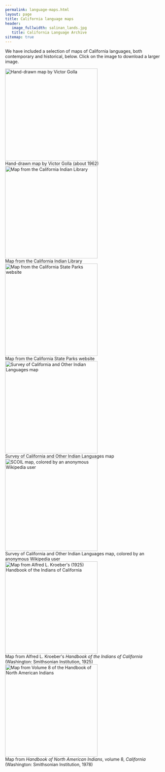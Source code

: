 ```yaml
---
permalink: language-maps.html
layout: page
title: California language maps
header:
   image_fullwidth: salinan_lands.jpg
   title: California Language Archive
sitemap: true
---
```


We have included a selection of maps of California languages, both contemporary and historical, below. Click on the image to download a larger image.

<div class="gallery">

<div class="gallery_item gallery__img">
<a href="https://berkeley.box.com/v/golla-map"><img src="{{ site.urlimg }}golla-map-small.jpg" width="300px" alt="Hand-drawn map by Victor Golla"/></a>
<div class="caption">Hand-drawn map by Victor Golla (about 1962)</div>
</div>

<div class="gallery_item gallery__img">
<a href="images/indian-library-map.jpg"><img src="{{ site.urlimg }}indian-library-map.jpg" width="300px" alt="Map from the California Indian Library"/></a>
<div class="caption">Map from the California Indian Library</div>
</div>


<div class="gallery_item gallery__img">
<a href="http://www.parks.ca.gov/pages/22491/images/cal_indians_languages_map.jpg"><img src="{{ site.urlimg }}parks-map.jpg" width="300px" alt="Map from the California State Parks website"/></a>
<div class="caption">Map from the California State Parks website</div>
</div>


<div class="gallery_item gallery_img">
<a href="https://berkeley.box.com/v/survey-map"><img src="{{ site.urlimg }}survey-map-small.jpg" width="300px" alt="Survey of California and Other Indian Languages map"/></a>
<div class="caption">Survey of California and Other Indian Languages map</div>
</div>

<div class="gallery_item gallery_img">
<a href="https://en.wikipedia.org/wiki/Indigenous_peoples_of_California#/media/File:California_tribes_&_languages_at_contact.png"><img src="{{ site.urlimg }}cla_wikipedia.png" width="300px" alt="SCOIL map, colored by an anonymous Wikipedia user"/></a>
<div class="caption">Survey of California and Other Indian Languages map, colored by an anonymous Wikipedia user</div>
</div>

<div class="gallery_item gallery_img">
<a href="https://berkeley.box.com/v/koreber-map"><img src="{{ site.urlimg }}kroeber-map-small.jpg" width="300px" alt="Map from Alfred L. Kroeber's (1925) Handbook of the Indians of California"/></a>
<div class="caption">Map from Alfred L. Kroeber's <em>Handbook of the Indians of California</em> (Washington: Smithsonian Institution, 1925)</div>
</div>

<div class="gallery_item gallery__img">
<a href="https://berkeley.box.com/v/handbook-map"><img src="{{ site.urlimg }}handbook-map-small.jpg" width="300px" alt="Map from Volume 8 of the Handbook of North American Indians"/></a>
<div class="caption">Map from <em>Handbook of North American Indians</em>, volume 8, <em>California</em> (Washington: Smithsonian Institution, 1978)</div>
</div>
</div>
